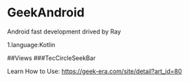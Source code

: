 # GeekAndroid
Android fast development drived by Ray

1.language:Kotlin



##Views
###TecCircleSeekBar

Learn How to Use: https://geek-era.com/site/detail?art_id=80


